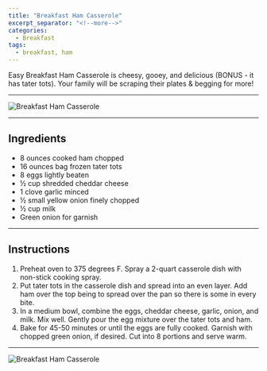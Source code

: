 ```yaml
---
title: "Breakfast Ham Casserole"
excerpt_separator: "<!--more-->"
categories:
  - Breakfast
tags:
  - breakfast, ham
---
```


Easy Breakfast Ham Casserole is cheesy, gooey, and delicious (BONUS - it has tater tots). Your family will be scraping their plates & begging for more!

---

![Breakfast Ham Casserole](https://blogger.googleusercontent.com/img/a/AVvXsEgM_k94i0O3QqxqRFQwUg9YE5OhXgxpPtrhs8FOnWOr-J_orxmPaCNZV6c8HhDYvS4Tv4aANrzzonvEZjen8i4L6VxO6VUwmyUHuQeAAX0pg0M6P7vYeEbFzAhh0eMeu5kTnP712EAypb-llWWFQ_Ws09wdZqa_QUwMeiaKtoCqT3MmwhZTv0R2WRlo)

---

Ingredients
-------------------

* 8 ounces cooked ham chopped
* 16 ounces bag frozen tater tots
* 8 eggs lightly beaten
* ½ cup shredded cheddar cheese
* 1 clove garlic minced
* ½ small yellow onion finely chopped
* ½ cup milk
* Green onion for garnish

---

Instructions
-------------------

1. Preheat oven to 375 degrees F. Spray a 2-quart casserole dish with non-stick cooking spray.
2. Put tater tots in the casserole dish and spread into an even layer. Add ham over the top being to spread over the pan so there is some in every bite.
3. In a medium bowl, combine the eggs, cheddar cheese, garlic, onion, and milk. Mix well. Gently pour the egg mixture over the tater tots and ham.
4. Bake for 45-50 minutes or until the eggs are fully cooked. Garnish with chopped green onion, if desired. Cut into 8 portions and serve warm.

---

![Breakfast Ham Casserole](https://blogger.googleusercontent.com/img/a/AVvXsEij2F_d9Mc7aZopARXNBRYoj3w0f716YAz6sUJ8eSki5bvDrVHeMTxQ2u8AC1K8b7IpLg_ctjymbRG_TbvNqyN3BBkc3Hgyxh2K7gaNkLvlcVsl00Z4xs_Lrcp5FTmtz2LXvMkQaRmMn0R930Q3DB-mX1vl05SiBgFxSHzdlkDWoGmxv6dPhSxIeHOz)
